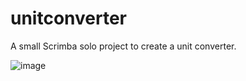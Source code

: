 # unitconverter

A small Scrimba solo project to create a unit converter.

![image](https://github.com/jakubecm/unitconverter/assets/75340276/fc37aa69-bd18-4b66-8763-ed0c5f372cdc)
